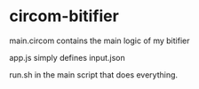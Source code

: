 # circom-bitifier

main.circom contains the main logic of my bitifier

app.js simply defines input.json

run.sh in the main script that does everything.
